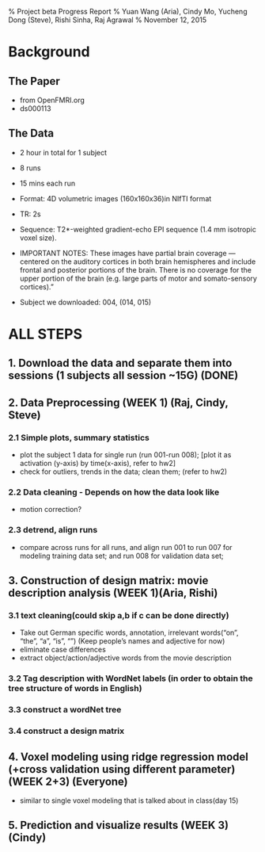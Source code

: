 % Project beta Progress Report
% Yuan Wang (Aria), Cindy Mo, Yucheng Dong (Steve), Rishi Sinha, Raj Agrawal
% November 12, 2015

# Background

## The Paper

- from OpenFMRI.org
- ds000113

## The Data

- 2 hour in total for 1 subject 
- 8 runs 
- 15 mins each run
- Format: 4D volumetric images (160x160x36)in NIfTI format
- TR: 2s
- Sequence: T2*-weighted gradient-echo EPI sequence (1.4 mm isotropic voxel size). 
- IMPORTANT NOTES: These images have partial brain coverage — centered on the auditory cortices
 in both brain hemispheres and include frontal and posterior portions of the 
 brain. There is no coverage for the upper portion of the brain (e.g. large 
 parts of motor and somato-sensory cortices).”

- Subject we downloaded: 004, (014, 015)

# ALL STEPS
## 1. Download the data and separate them into sessions (1 subjects all session ~15G) (DONE)
## 2. Data Preprocessing (WEEK 1) (Raj, Cindy, Steve)
### 2.1 Simple plots, summary statistics
- plot the subject 1 data for single run (run 001-run 008); [plot it as activation (y-axis) by time(x-axis), refer to hw2]
- check for outliers, trends in the data; clean them; (refer to hw2)

### 2.2 Data cleaning - Depends on how the data look like
- motion correction?

### 2.3 detrend, align runs
- compare across runs for all runs, and align run 001 to run 007 for modeling training data set; and run 008 for validation data set;

## 3. Construction of design matrix: movie description analysis (WEEK 1)(Aria, Rishi)
### 3.1 text cleaning(could skip a,b if c can be done directly)
- Take out German specific words, annotation, irrelevant words(“on”, “the”, “a”, “is”, “”) (Keep people’s names and adjective for now)
- eliminate case differences
- extract object/action/adjective words from the movie description

### 3.2 Tag description with WordNet labels (in order to obtain the tree structure of words in English)
### 3.3 construct a wordNet tree
### 3.4 construct a design matrix

## 4. Voxel modeling using ridge regression model (+cross validation using different parameter) (WEEK 2+3) (Everyone)
- similar to single voxel modeling that is talked about in class(day 15)

## 5. Prediction and visualize results (WEEK 3) (Cindy)

